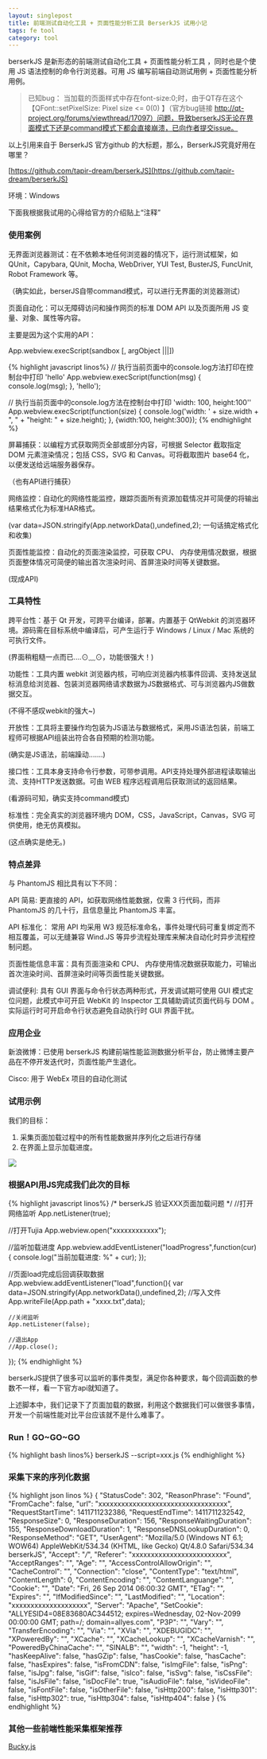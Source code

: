 ```yaml
---
layout: singlepost
title: 前端测试自动化工具 + 页面性能分析工具 BerserkJS 试用小记
tags: fe tool
category: tool
---
```


berserkJS 是新形态的前端测试自动化工具 + 页面性能分析工具 ，同时也是个使用 JS 语法控制的命令行浏览器。可用 JS 编写前端自动测试用例 + 页面性能分析用例。

> 已知bug：
当加载的页面样式中存在font-size:0;时，由于QT存在这个【QFont::setPixelSize: Pixel size <= 0(0) 】（官方bug链接 http://qt-project.org/forums/viewthread/17097）问题，导致berserkJS无论在界面模式下还是command模式下都会直接崩溃，已向作者提交issue。

以上引用来自于 BerserkJS 官方github 的大标题，那么，BerserkJS究竟好用在哪里？

[https://github.com/tapir-dream/berserkJS](https://github.com/tapir-dream/berserkJS)

<!-- more -->

环境：Windows

下面我根据我试用的心得给官方的介绍贴上“注释”

### 使用案例

无界面浏览器测试：在不依赖本地任何浏览器的情况下，运行测试框架，如 QUnit，Capybara, QUnit, Mocha, WebDriver, YUI Test, BusterJS, FuncUnit, Robot Framework 等。

（确实如此，berserJS自带command模式，可以进行无界面的浏览器测试）

页面自动化：可以无障碍访问和操作网页的标准 DOM API 以及页面所用 JS 变量、对象、属性等内容。

主要是因为这个实用的API：

App.webview.execScript(sandbox <function> [, argObject <Object>|<Array>|<string>|<number>])

{% highlight javascript linos%}
// 执行当前页面中的console.log方法打印在控制台中打印 'hello'
App.webview.execScript(function(msg) {
    console.log(msg);
}, 'hello');

// 执行当前页面中的console.log方法在控制台中打印 'width: 100, height:100''
App.webview.execScript(function(size) {
    console.log('width: ' + size.width + ", " + "height: " +  size.height);
}, {width:100, height:300});
{% endhighlight %}

屏幕捕获：以编程方式获取网页全部或部分内容，可根据 Selector 截取指定 DOM 元素渲染情况；包括 CSS，SVG 和 Canvas。可将截取图片 base64 化，以便发送给远端服务器保存。

（也有API进行捕获）

网络监控：自动化的网络性能监控，跟踪页面所有资源加载情况并可简便的将输出结果格式化为标准HAR格式。

(var data=JSON.stringify(App.networkData(),undefined,2); 一句话搞定格式化和收集)

页面性能监控：自动化的页面渲染监控，可获取 CPU、 内存使用情况数据，根据页面整体情况可简便的输出首次渲染时间、首屏渲染时间等关键数据。

(现成API)

### 工具特性

跨平台性：基于 Qt 开发，可跨平台编译，部署。内置基于 QtWebkit 的浏览器环境。源码需在目标系统中编译后，可产生运行于 Windows / Linux / Mac 系统的可执行文件。

(界面稍粗糙一点而已....⊙﹏⊙，功能很强大！)

功能性：工具内置 webkit 浏览器内核，可响应浏览器内核事件回调、支持发送鼠标消息给浏览器、包装浏览器网络请求数据为JS数据格式、可与浏览器内JS做数据交互。

(不得不感叹webkit的强大~)

开放性：工具将主要操作均包装为JS语法与数据格式，采用JS语法包装，前端工程师可根据API组装出符合各自预期的检测功能。

(确实是JS语法，前端躁动.......)

接口性：工具本身支持命令行参数，可带参调用。API支持处理外部进程读取输出流、支持HTTP发送数据。可由 WEB 程序远程调用后获取测试的返回结果。

(看源码可知，确实支持command模式)

标准性：完全真实的浏览器环境内 DOM，CSS，JavaScript，Canvas，SVG 可供使用，绝无仿真模拟。

(这点确实是绝无。)

### 特点差异

与 PhantomJS 相比具有以下不同：

API 简易: 更直接的 API，如获取网络性能数据，仅需 3 行代码，而非 PhantomJS 的几十行，且信息量比 PhantomJS 丰富。

API 标准化： 常用 API 均采用 W3 规范标准命名，事件处理代码可重复绑定而不相互覆盖，可以无缝兼容 Wind.JS 等异步流程处理库来解决自动化时异步流程控制问题。

页面性能信息丰富：具有页面渲染和 CPU、 内存使用情况数据获取能力，可输出首次渲染时间、首屏渲染时间等页面性能关键数据。

调试便利: 具有 GUI 界面与命令行状态两种形式，开发调试期可使用 GUI 模式定位问题，此模式中可开启 WebKit 的 Inspector 工具辅助调试页面代码与 DOM 。实际运行时可开启命令行状态避免自动执行时 GUI 界面干扰。

### 应用企业

新浪微博：已使用 berserkJS 构建前端性能监测数据分析平台，防止微博主要产品在不停开发迭代时，页面性能产生退化。

Cisco: 用于 WebEx 项目的自动化测试

### 试用示例

我们的目标：

1. 采集页面加载过程中的所有性能数据并序列化之后进行存储
2. 在界面上显示加载进度。

![](http://segmentfault.com/img/bVc5aK)

### 根据API用JS完成我们此次的目标

{% highlight javascript linos%}
/*
berserkJS 验证XXX页面加载问题
 */
//打开网络监听
App.netListener(true);

//打开Tujia
App.webview.open("xxxxxxxxxxxx");

//监听加载进度
App.webview.addEventListener("loadProgress",function(cur){
    console.log("当前加载进度: %" + cur);
});

//页面load完成后回调获取数据
App.webview.addEventListener("load",function(){
    var data=JSON.stringify(App.networkData(),undefined,2);
    //写入文件
    App.writeFile(App.path + "xxxx.txt",data);

    //关闭监听
    App.netListener(false);

    //退出App
    //App.close();
});
{% endhighlight %}

berserkJS提供了很多可以监听的事件类型，满足你各种要求，每个回调函数的参数不一样，看一下官方api就知道了。

上述脚本中，我们记录下了页面加载的数据，利用这个数据我们可以做很多事情，开发一个前端性能对比平台应该就不是什么难事了。

### Run！GO~GO~GO

{% highlight bash linos%}
berserkJS --script=xxx.js
{% endhighlight %}

### 采集下来的序列化数据

{% highlight json linos %}
  {
    "StatusCode": 302,
    "ReasonPhrase": "Found",
    "FromCache": false,
    "url": "xxxxxxxxxxxxxxxxxxxxxxxxxxxxxxxxxx",
    "RequestStartTime": 1411711232386,
    "RequestEndTime": 1411711232542,
    "ResponseSize": 0,
    "ResponseDuration": 156,
    "ResponseWaitingDuration": 155,
    "ResponseDownloadDuration": 1,
    "ResponseDNSLookupDuration": 0,
    "ResponseMethod": "GET",
    "UserAgent": "Mozilla/5.0 (Windows NT 6.1; WOW64) AppleWebKit/534.34 (KHTML, like Gecko) Qt/4.8.0 Safari/534.34 berserkJS",
    "Accept": "*/*",
    "Referer": "xxxxxxxxxxxxxxxxxxxxxxxxx",
    "AcceptRanges": "",
    "Age": "",
    "AccessControlAllowOrigin": "",
    "CacheControl": "",
    "Connection": "close",
    "ContentType": "text/html",
    "ContentLength": 0,
    "ContentEncoding": "",
    "ContentLanguange": "",
    "Cookie": "",
    "Date": "Fri, 26 Sep 2014 06:00:32 GMT",
    "ETag": "",
    "Expires": "",
    "IfModifiedSince": "",
    "LastModified": "",
    "Location": "xxxxxxxxxxxxxxxxxxxx",
    "Server": "Apache",
    "SetCookie": "ALLYESID4=08E83680AC344512; expires=Wednesday, 02-Nov-2099 00:00:00 GMT; path=/; domain=allyes.com",
    "P3P": "",
    "Vary": "",
    "TransferEncoding": "",
    "Via": "",
    "XVia": "",
    "XDEBUGIDC": "",
    "XPoweredBy": "",
    "XCache": "",
    "XCacheLookup": "",
    "XCacheVarnish": "",
    "PoweredByChinaCache": "",
    "SINALB": "",
    "width": -1,
    "height": -1,
    "hasKeepAlive": false,
    "hasGZip": false,
    "hasCookie": false,
    "hasCache": false,
    "hasExpires": false,
    "isFromCDN": false,
    "isImgFile": false,
    "isPng": false,
    "isJpg": false,
    "isGif": false,
    "isIco": false,
    "isSvg": false,
    "isCssFile": false,
    "isJsFile": false,
    "isDocFile": true,
    "isAudioFile": false,
    "isVideoFile": false,
    "isFontFile": false,
    "isOtherFile": false,
    "isHttp200": false,
    "isHttp301": false,
    "isHttp302": true,
    "isHttp304": false,
    "isHttp404": false
  }
{% endhighlight %}

### 其他一些前端性能采集框架推荐

[Bucky.js](http://github.hubspot.com/bucky/ "bucky.js")
